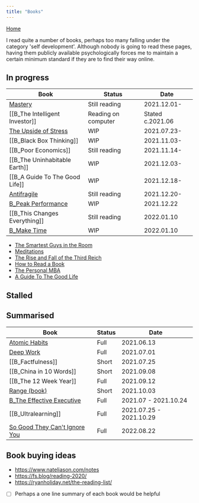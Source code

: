 ```yaml
---
title: "Books"
---
```

[Home](https://93jy.github.io/quartz/)

I read quite a number of books, perhaps too many falling under the category 'self development'. Although nobody is going to read these pages, having them publicly available psychologically forces me to maintain a certain minimum standard if they are to find their way online. 

## In progress
| Book                                    | Status              | Date             |
| --------------------------------------- | ------------------- | ---------------- |
| [Mastery](notes/B_Mastery.md)                           | Still reading       | 2021.12.01-      |
| [[B_The Intelligent Investor]]          | Reading on computer | Stated c.2021.06 |
| [The Upside of Stress](notes/B_The%20Upside%20of%20Stress.md)              | WIP                 | 2021.07.23-      |
| [[B_Black Box Thinking]]                | WIP                 | 2021.11.03-      |
| [[B_Poor Economics]]                    | Still reading       | 2021.11.14-      |
| [[B_The Uninhabitable Earth]]           | WIP                 | 2021.12.03-      |
| [[B_A Guide To The Good Life]]          | WIP                 | 2021.12.18-      |
| [Antifragile](notes/B_Antifragile.md) | Still reading       | 2021.12.20-      |
| [B_Peak Performance](notes/B_Peak%20Performance.md)                  | WIP                 | 2021.12.22       |
| [[B_This Changes Everything]]           | Still reading       | 2022.01.10       |
| [B_Make Time](notes/B_Make%20Time.md)   | WIP                 | 2022.01.10       |
- [The Smartest Guys in the Room](notes/The%20Smartest%20Guys%20in%20the%20Room.md)
- [Meditations](notes/B_Meditations.md)
- [The Rise and Fall of the Third Reich](notes/B_The%20Rise%20and%20Fall%20of%20the%20Third%20Reich.md)
- [How to Read a Book](notes/B_How%20to%20Read%20a%20Book.md)
- [The Personal MBA](notes/B_The%20Personal%20MBA.md)
- [A Guide To The Good Life](notes/B_A%20Guide%20To%20The%20Good%20Life.md)

## Stalled 


## Summarised
| Book                                                                                | Status | Date                    |
| ----------------------------------------------------------------------------------- | ------ | ----------------------- |
| [Atomic Habits](notes/B_Atomic%20Habits.md)                                         | Full   | 2021.06.13              |
| [Deep Work](notes/B_Deep%20Work.md)                                                 | Full   | 2021.07.01              |
| [[B_Factfulness]]                                                                   | Short  | 2021.07.25              |
| [[B_China in 10 Words]]                                                             | Short  | 2021.09.08              |
| [[B_The 12 Week Year]]                                                              | Full   | 2021.09.12              |
| [Range (book)](notes/B_Range.md)                                                    | Short  | 2021.10.03              |
| [B_The Effective Executive](notes/B_The%20Effective%20Executive.md)                                                       | Full   | 2021.07 - 2021.10.24    |
| [[B_Ultralearning]]                                                                 | Full   | 2021.07.25 - 2021.10.29 |
| [So Good They Can't Ignore You](notes/B_So%20Good%20They%20Can't%20Ignore%20You.md) | Full   | 2022.08.22              |
 
## Book buying ideas
- https://www.nateliason.com/notes
- https://fs.blog/reading-2020/
- https://ryanholiday.net/the-reading-list/


- [ ] Perhaps a one line summary of each book would be helpful